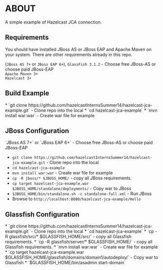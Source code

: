 <h1>ABOUT</h1>
A simple example of Hazelcast JCA connection.
 
<h2>Requirements</h2>
You should have installed JBoss AS or JBoss EAP and Apache Maven on your system. There are other requirements already in this repo.


(`JBoss AS 7+` or `JBoss EAP 6+`), `GlassFish 3.1.2` - Choose free JBoss-AS or choose paid JBoss-EAP<br />
`Apache Maven 3+`<br />
`Hazelcast 3+`<br />

<h2>Build Example</h2>
* `git clone https://github.com/hazelcastInternsSummer14/hazelcast-jca-example.git` - Clone repo into the local
* `cd hazelcast-jca-example`
* `mvn install war:war` - Create war file for example

<h2>JBoss Configuration</h2>
`JBoss AS 7+` or `JBoss EAP 6+` - Choose free JBoss-AS or choose paid JBoss-EAP<br />

* `git clone https://github.com/hazelcastInternsSummer14/hazelcast-jca-example.git` - Clone repo into the local
* `cd hazelcast-jca-example`
* `mvn install war:war` - Create war file for example
* `cp -R jboss/* $JBOSS_HOME/` - copy all JBoss requirements.
* `cp target hazelcast-jca-example.war $JBOSS_HOME/standalone/deployments/` - Copy war to JBoss
* `$JBOSS_HOME/bin/standalone.sh -c standalone-full.xml` - Run JBoss
* Browse to `http://localhost:8080/hazelcast-jca-example/Hello`

<h2>Glassfish Configuration</h2>
* `git clone https://github.com/hazelcastInternsSummer14/hazelcast-jca-example.git` - Clone repo into the local
* `cd hazelcast-jca-example`
* `cp -R glassfish/src/* $GLASSFISH_HOME/src/` - copy all Glassfish requirements.
* `cp -R glassfish/server/* $GLASSFISH_HOME/` - copy all Glassfish requirements.
* `mvn install war:war` - Create war file for example
* `cp target hazelcast-jca-example.war $GLASSFISH_HOME/glassfish/domains/domain1/autodeploy/` - Copy war to Glassfish
* `$GLASSFISH_HOME/bin/asadmin start-domain`